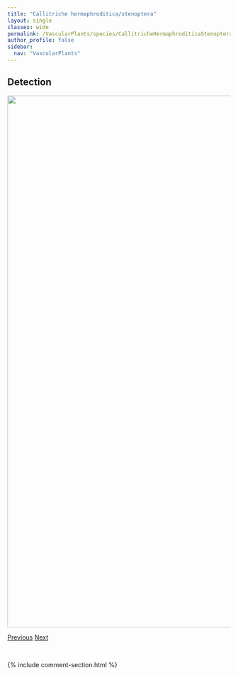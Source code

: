 ```yaml
---
title: "Callitriche hermaphroditica/stenoptera"
layout: single
classes: wide
permalink: /VascularPlants/species/CallitricheHermaphroditicaStenoptera
author_profile: false
sidebar:
  nav: "VascularPlants"
---
```


<h2>Detection</h2>

<a href="https://drive.google.com/uc?export=view&id=1E5Cf0IY3vuQIFvvLK7By2yZ8HfGMtiq0">
<img src="https://drive.google.com/uc?export=view&id=1E5Cf0IY3vuQIFvvLK7By2yZ8HfGMtiq0" height = "1200" width = "800">
</a>


<a href="/DevelopmentWebsite/VascularPlants/species/CallaPalustris" class="pagination--pager" title="Calla palustris">Previous</a> <a href="/DevelopmentWebsite/VascularPlants/species/CallitrichePalustris" class="pagination--pager" title="Callitriche palustris">Next</a>

<p>&nbsp;</p>

{% include comment-section.html %}
